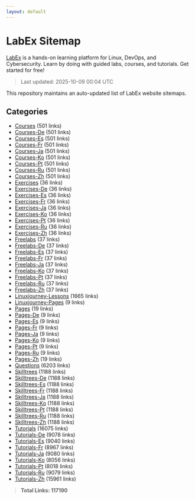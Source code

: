 ```yaml
---
layout: default
---
```


# LabEx Sitemap

[LabEx](https://labex.io) is a hands-on learning platform for Linux, DevOps, and Cybersecurity. Learn by doing with guided labs, courses, and tutorials. Get started for free!

> Last updated: 2025-10-09 00:04 UTC

This repository maintains an auto-updated list of LabEx website sitemaps.

## Categories

- [Courses](categories/courses.md) (501 links)
- [Courses-De](categories/courses-de.md) (501 links)
- [Courses-Es](categories/courses-es.md) (501 links)
- [Courses-Fr](categories/courses-fr.md) (501 links)
- [Courses-Ja](categories/courses-ja.md) (501 links)
- [Courses-Ko](categories/courses-ko.md) (501 links)
- [Courses-Pt](categories/courses-pt.md) (501 links)
- [Courses-Ru](categories/courses-ru.md) (501 links)
- [Courses-Zh](categories/courses-zh.md) (501 links)
- [Exercises](categories/exercises.md) (36 links)
- [Exercises-De](categories/exercises-de.md) (36 links)
- [Exercises-Es](categories/exercises-es.md) (36 links)
- [Exercises-Fr](categories/exercises-fr.md) (36 links)
- [Exercises-Ja](categories/exercises-ja.md) (36 links)
- [Exercises-Ko](categories/exercises-ko.md) (36 links)
- [Exercises-Pt](categories/exercises-pt.md) (36 links)
- [Exercises-Ru](categories/exercises-ru.md) (36 links)
- [Exercises-Zh](categories/exercises-zh.md) (36 links)
- [Freelabs](categories/freelabs.md) (37 links)
- [Freelabs-De](categories/freelabs-de.md) (37 links)
- [Freelabs-Es](categories/freelabs-es.md) (37 links)
- [Freelabs-Fr](categories/freelabs-fr.md) (37 links)
- [Freelabs-Ja](categories/freelabs-ja.md) (37 links)
- [Freelabs-Ko](categories/freelabs-ko.md) (37 links)
- [Freelabs-Pt](categories/freelabs-pt.md) (37 links)
- [Freelabs-Ru](categories/freelabs-ru.md) (37 links)
- [Freelabs-Zh](categories/freelabs-zh.md) (37 links)
- [Linuxjourney-Lessons](categories/linuxjourney-lessons.md) (1665 links)
- [Linuxjourney-Pages](categories/linuxjourney-pages.md) (9 links)
- [Pages](categories/pages.md) (19 links)
- [Pages-De](categories/pages-de.md) (9 links)
- [Pages-Es](categories/pages-es.md) (9 links)
- [Pages-Fr](categories/pages-fr.md) (9 links)
- [Pages-Ja](categories/pages-ja.md) (9 links)
- [Pages-Ko](categories/pages-ko.md) (9 links)
- [Pages-Pt](categories/pages-pt.md) (9 links)
- [Pages-Ru](categories/pages-ru.md) (9 links)
- [Pages-Zh](categories/pages-zh.md) (19 links)
- [Questions](categories/questions.md) (6203 links)
- [Skilltrees](categories/skilltrees.md) (1188 links)
- [Skilltrees-De](categories/skilltrees-de.md) (1188 links)
- [Skilltrees-Es](categories/skilltrees-es.md) (1188 links)
- [Skilltrees-Fr](categories/skilltrees-fr.md) (1188 links)
- [Skilltrees-Ja](categories/skilltrees-ja.md) (1188 links)
- [Skilltrees-Ko](categories/skilltrees-ko.md) (1188 links)
- [Skilltrees-Pt](categories/skilltrees-pt.md) (1188 links)
- [Skilltrees-Ru](categories/skilltrees-ru.md) (1188 links)
- [Skilltrees-Zh](categories/skilltrees-zh.md) (1188 links)
- [Tutorials](categories/tutorials.md) (16075 links)
- [Tutorials-De](categories/tutorials-de.md) (9078 links)
- [Tutorials-Es](categories/tutorials-es.md) (9040 links)
- [Tutorials-Fr](categories/tutorials-fr.md) (8967 links)
- [Tutorials-Ja](categories/tutorials-ja.md) (9080 links)
- [Tutorials-Ko](categories/tutorials-ko.md) (8056 links)
- [Tutorials-Pt](categories/tutorials-pt.md) (8018 links)
- [Tutorials-Ru](categories/tutorials-ru.md) (9079 links)
- [Tutorials-Zh](categories/tutorials-zh.md) (15961 links)

> **Total Links: 117190**
